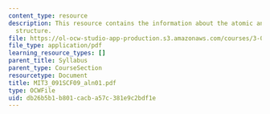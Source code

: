 ```yaml
---
content_type: resource
description: This resource contains the information about the atomic and electronic
  structure.
file: https://ol-ocw-studio-app-production.s3.amazonaws.com/courses/3-091sc-introduction-to-solid-state-chemistry-fall-2010/db26b5b1b801cacba57c381e9c2bdf1e_MIT3_091SCF09_aln01.pdf
file_type: application/pdf
learning_resource_types: []
parent_title: Syllabus
parent_type: CourseSection
resourcetype: Document
title: MIT3_091SCF09_aln01.pdf
type: OCWFile
uid: db26b5b1-b801-cacb-a57c-381e9c2bdf1e
---
```

